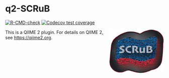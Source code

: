 # q2-SCRuB

 <!-- badges: start -->
  [![R-CMD-check](https://github.com/Shenhav-and-Korem-labs/SCRuB/actions/workflows/check-standard.yaml/badge.svg)](https://github.com/Shenhav-and-Korem-labs/SCRuB/actions/workflows/check-standard.yaml)
  [![Codecov test
coverage](https://codecov.io/gh/Shenhav-and-Korem-labs/SCRuB/graph/badge.svg)](https://app.codecov.io/gh/Shenhav-and-Korem-labs/SCRuB)
  <!-- badges: end -->

<img src='vignettes/SCRuB_logo.png' align="right" height="139" />

This is a QIIME 2 plugin. For details on QIIME 2, see https://qiime2.org.
